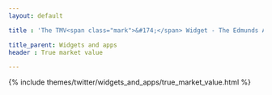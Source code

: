 ```yaml
---
layout: default

title : 'The TMV<span class="mark">&#174;</span> Widget - The Edmunds API'

title_parent: Widgets and apps
header : True market value

---
```


{% include themes/twitter/widgets_and_apps/true_market_value.html %}